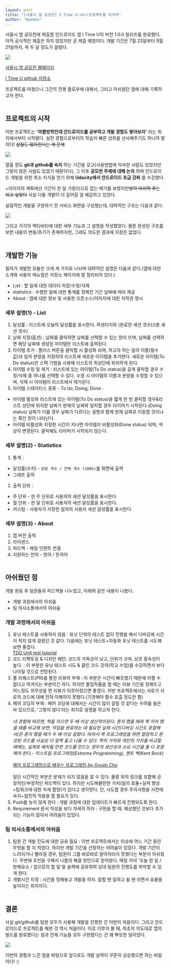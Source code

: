 ```yaml
---
layout: post
title: "[서울시 앱 공모전] I Time U:<br>프로젝트를 마치며"
author: "Hyemin"
---
```


<style>
  img {
    margin: auto;
  }
</style>

서울시 앱 공모전에 제출할 안드로이드 앱 I Time U의 버전 1.0.0 릴리즈를 완료했다. 아직 공식적인 제출은 하지 않았지만 곧 제출 예정이다. 개발 기간은 7월 23일부터 9월 21일까지, 꼭 두 달 정도가 걸렸다.

<img src="/images/2017-09-21/release.png"/>

[서울시 앱 공모전 웹페이지](https://mplatform.seoul.go.kr/w/index.do)

[I Time U github 저장소](https://github.com/lynring24/ITimeU)

프로젝트를 마쳤으니 그간의 진행 플로우에 대해서, 그리고 아쉬웠던 점에 대해 기록하고자 한다.
<br><br>

## 프로젝트의 시작
이번 프로젝트는 **'여름방학인데 안드로이드를 공부하고 개발 경험도 쌓아보자'** 라는 취지에서부터 시작됐다. 실전 경험으로부터의 학습이 빠른 성취를 선사해주기도 하니까 말이다! <s>삽질도 많아진다는 게 문제</s>

<img src="/images/2017-09-21/plan.png"/>

열흘 정도 **git과 github를 숙지** 하는 기간을 갖고(사용방법에 익숙한 사람도 있었지만 그렇지 않은 사람도 있었기 때문이다), 그 이후 **공모전 주제에 대해 논의** 하며 안드로이드 개발을 위한 최소 지식을 얻기 위해 **Udacity에서 안드로이드 초급 강좌** 를 수강했다.

+이미지의 계획에선 기간이 한 달 가량(!)으로 잡는 패기를 보였지만<s>방학 마지막 주는 쉬고 싶었다</s> 사실 다들 개발이 더 길어질 걸 예감하고 있었다.

실질적인 개발을 구현하기 전 서비스 화면을 구성했는데, 대략적인 구조는 다음과 같다.

<img src="/images/2017-09-21/structure.png"/>

그리고 각각의 액티비티에 대한 세부 기능과 그 설명을 작성했었다. 물론 완성된 구조를 보면 내용의 변동/추가가 존재하지만, 그래도 의도한 결과에 지장은 없었다.
<br><br>

## 개발한 기능
필자가 개발한 모듈은 크게 세 가지로 나뉘며 대략적인 설명은 다음과 같다.(앱에 대한 소개와 사용자 매뉴얼은 저장소 페이지에 잘 정리되어 있다.)

* List
: 할 일에 대한 데이터 저장/수정/삭제
* statistics
: 수행한 일에 대한 통계를 정해진 기간 날짜에 따라 제공
* About
: 앱에 대한 정보 및 사용한 오픈소스/이미지에 대한 저작권 명시

### 세부 설명(1) - List
1. 달성률
: 리스트에 오늘의 달성률을 표시한다. 퍼센티지와 (완료한 세션 갯수)/(총 세션 갯수)
2. 날짜 지정(옵션)
: 날짜를 클릭하면 날짜를 선택할 수 있는 창이 뜨며, 날짜를 선택하면 해당 날짜에 생성된 아이템만 리스트에 출력된다.
3. 아이템 추가
: 플러스 버튼을 클릭할 시 활성화 되며, 하고자 하는 일의 이름(필수 값)과 일의 분량을 지정하여 리스트에 새로운 아이템을 추가한다. 새로운 아이템(To Do status)은 스택 기법을 사용해 리스트의 최상단에 위치하게 된다.
4. 아이템 수정 및 제거
: 리스트에 있는 아이템(To Do status)을 길게 클릭할 경우 수정/삭제 중 하나를 선택할 수 있다. 수정 시 아이템의 이름과 분량을 수정할 수 있으며, 삭제 시 아이템이 리스트에서 제거된다.
5. 아이템 스테이터스 종류 - To do, Doing, Done
:
* 아이템 활성화
리스트에 있는 아이템(To Do status)을 짧게 한 번 클릭할 경우&리스트 상단에 위치한 날짜가 현재의 날짜와 일치할 경우 타이머가 시작된다.(Doing status) 날짜가 다를 경우 날짜가 다르다는 설명과 함께 현재 날짜로 이동할 것이냐는 확인 창이 나타난다.
* 아이템 비활성화
지정한 시간이 지나면 아이템이 비활성화(Done status) 되며, 색상이 변경된다. 클릭해도 타이머가 시작되지 않는다.  

### 세부 설명(2) - Statistics
1. 통계
:
* 달성률(수치) - `완료 개수 / 전체 개수 (100%)`를 화면에 출력
* 그래프 출력
2. 출력 단위
:
* 주 단위 - 한 주 단위로 사용자의 세션 달성률을 표시한다.
* 월 단위 - 한 달 단위로 사용자의 세션 달성률을 표시한다.
* 커스텀 - 사용자가 지정한 일자의 사용자 세션 달성률을 표시한다.

### 세부 설명(3) - About
1. 앱 버전 출력
2. 라이센스
3. 피드백 - 메일 인텐트 연결
4. 지원하는 언어 - 영어 / 한국어
<br><br>

## 아쉬웠던 점
개발 완료 후 팀원들과 피드백을 나누었고, 아래와 같은 내용이 나왔다.

* 개발 과정에서의 아쉬움
* 팀 의사소통에서의 아쉬움

### 개발 과정에서의 아쉬움
1. 유닛 테스트를 사용하지 않음
: 유닛 단위의 테스트 없이 진행을 해서 디버깅에 시간이 적지 않게 걸렸던 것 같다. 다음에는 유닛 테스트+자동화 유닛 테스트를 시도해보면 좋겠다.<br>[TDD Unit test tutorial]( https://mva.microsoft.com/en-US/training-courses/testdriven-development-1645)
2. 코드 리팩토링 & 디자인 패턴: 코드의 가독성이 낮고, 단위가 크며, 상호 종속성이 높다.
: 이 부분은 유닛 테스트 시도 & 클린 코드 강의(학교 수업)를 수강하면서 보다 나아질 것으로 전망된다.
3. 풀 리퀘스트(PR)를 통한 리뷰의 부재
: 이 부분은 시간이 빠듯했기 때문에 어쩔 수 없다고 여겨지는 부분이긴 하다. 하지만 졸업작품을 할 때는 리뷰 기간을 정해두고 어느정도 의무성을 띈 리뷰가 이루어졌으면 좋겠다. 이번 프로젝트에서는 서로가 서로의 코드에 대해 전혀 이해하지 못했다.(기껏해야 함수 호출 정도만 함)
4. 페어 코딩의 부재
: 페어 코딩에 대해서는 시간이 많이 걸릴 것 같다는 우려를 들은 바 있으므로, '그렇지 않다'라는 취지로 설명을 하고자 한다.<br><br>
*내 경험에 따르면, 짝을 지으면 두 배 이상 생산적이된다. 혼자 했을 때와 짝 지어 했을 때를 비교해 보면, 작업을 완료하는 데 필요한 실제 시간(디버깅 시간도 포함해서)은 혼자 했을 때가 두 배 이상 걸렸다. 따라서 짝 프로그래밍을 하면 깔끔하고 완성된 코드를 사실상 더 일찍 들고 나올 수 있다. 짝의 가치와 개인의 가치를 비교할 때에는, 실제로 배치될 만한 코드를 만드는 경우의 생산성과 소요 시간을 둘 다 포함해야 한다.- 익스트림 프로그래밍(Extreme Programming), 켄트 벡(Kent Beck)*<br><br>
[페어 프로그래밍으로 배우는 프로그래밍-by Gyujin Cho](https://medium.com/@gyujincho/%E1%84%91%E1%85%A6%E1%84%8B%E1%85%A5-%E1%84%91%E1%85%B3%E1%84%85%E1%85%A9%E1%84%80%E1%85%B3%E1%84%85%E1%85%A2%E1%84%86%E1%85%B5%E1%86%BC%E1%84%8B%E1%85%B3%E1%84%85%E1%85%A9-%E1%84%87%E1%85%A2%E1%84%8B%E1%85%AE%E1%84%82%E1%85%B3%E1%86%AB-%E1%84%91%E1%85%B3%E1%84%85%E1%85%A9%E1%84%80%E1%85%B3%E1%84%85%E1%85%A2%E1%84%86%E1%85%B5%E1%86%BC-3835460fc1d7)<br><br>일단 시간적인 부분은 문제가 되지 않음을 알 수 있다. 물론 위의 링크를 포함해 긍정적인/부정적인 피드백이 있다. 하지만 시도해볼만한 가치(일의 효율+실력 향상+팀워크에 대한 자세 함양)가 있다고 생각한다. 단, 시도할 경우 주의사항을 사전에 숙지+점진적 적용을 할 필요가 있다.
5. Push를 늦지 않게 한다
: 개발 과정에 대한 업데이트가 빠르게 진행되도록 한다.
6. Requirement 문서 작성을 보다 자세히 하자
: 구현을 할 때, 예상했던 것보다 추가되는 기능이 많아서 어려움이 있었다.

### 팀 의사소통에서의 아쉬움
1. 팀원 간 개발 진도에 대한 공유 필요
: 이번 프로젝트에서는 이슈에 어느 기간 동안 무엇을 할 지 적었다. 하지만 개발 기간을 산정하는 어려움이 있었다. 개발 기간이 느려지거나 빨라질 경우, 팀원이 그를 바로바로 알아차리지 못했다는 부분이 아쉬웠다. 주변에 조언을 구해서 나름의 해결 방안으로 얻어왔다. 매일 저녁 '오늘 한 일 / 방해요소 / 앞으로의 할 일'을 슬랙에 공유하여 상대 팀원의 진행도를 파악할 수 있게 한다.
2. 개발시간 지정
: 시간을 정해놓고 개발을 하자. 일할 땐 일하고 쉴 땐 쉬면서 효율을 높이자는 취지이다.
<br><br>

## 결론
사실 git/github를 팀원 모두가 사용해 개발을 진행한 건 이번이 처음이다. 그리고 안드로이드로 프로젝트를 해본 것 역시 처음이다. 이로 미루어 볼 때, 최초의 의도대로 앱의 빌드를 완료했다는 점과 전체 기능을 모두 구현했다는 건 꽤 뿌듯한 일이었다.

<img src="/images/2017-09-21/freedom.jpg"/>

이번의 경험과 느낀 점을 바탕으로 앞으로도 개발 실력이 꾸준히 상승했으면 하는 바람이다! :)
